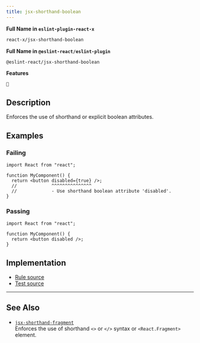 ```yaml
---
title: jsx-shorthand-boolean
---
```


**Full Name in `eslint-plugin-react-x`**

```sh copy
react-x/jsx-shorthand-boolean
```

**Full Name in `@eslint-react/eslint-plugin`**

```sh copy
@eslint-react/jsx-shorthand-boolean
```

**Features**

`🔧`

## Description

Enforces the use of shorthand or explicit boolean attributes.

## Examples

### Failing

```tsx
import React from "react";

function MyComponent() {
  return <button disabled={true} />;
  //             ^^^^^^^^^^^^^^^
  //             - Use shorthand boolean attribute 'disabled'.
}
```

### Passing

```tsx
import React from "react";

function MyComponent() {
  return <button disabled />;
}
```

## Implementation

- [Rule source](https://github.com/Rel1cx/eslint-react/tree/main/packages/plugins/eslint-plugin-react-x/src/rules/jsx-shorthand-boolean.ts)
- [Test source](https://github.com/Rel1cx/eslint-react/tree/main/packages/plugins/eslint-plugin-react-x/src/rules/jsx-shorthand-boolean.spec.ts)

---

## See Also

- [`jsx-shorthand-fragment`](./jsx-shorthand-fragment)\
  Enforces the use of shorthand `<>` or `</>` syntax or `<React.Fragment>` element.
